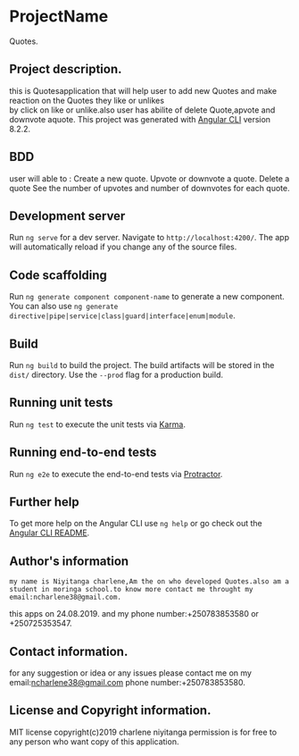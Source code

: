 
# ProjectName
Quotes.
## Project description.
this is Quotesapplication that will help user to add new Quotes and make reaction on the Quotes they like or unlikes<br>by click on like or unlike.also user has abilite of delete Quote,apvote and downvote aquote.
This project was generated with [Angular CLI](https://github.com/angular/angular-cli) version 8.2.2.
## BDD
user will able to :
Create a new quote.
Upvote or downvote a quote.
Delete a quote
See the number of upvotes and number of downvotes for each quote.
## Development server

Run `ng serve` for a dev server. Navigate to `http://localhost:4200/`. The app will automatically reload if you change any of the source files.

## Code scaffolding

Run `ng generate component component-name` to generate a new component. You can also use `ng generate directive|pipe|service|class|guard|interface|enum|module`.

## Build

Run `ng build` to build the project. The build artifacts will be stored in the `dist/` directory. Use the `--prod` flag for a production build.

## Running unit tests

Run `ng test` to execute the unit tests via [Karma](https://karma-runner.github.io).

## Running end-to-end tests

Run `ng e2e` to execute the end-to-end tests via [Protractor](http://www.protractortest.org/).

## Further help

To get more help on the Angular CLI use `ng help` or go check out the [Angular CLI README](https://github.com/angular/angular-cli/blob/master/README.md).

## Author's information
    my name is Niyitanga charlene,Am the on who developed Quotes.also am a student in moringa school.to know more contact me throught my email:ncharlene38@gmail.com.
this apps on 24.08.2019. and my phone number:+250783853580 or +250725353547.

## Contact information.
for any suggestion or idea or any issues please contact me on my email:ncharlene38@gmail.com phone number:+250783853580.

## License and Copyright information.
MIT license copyright(c)2019 charlene niyitanga permission is for free to any person who want copy of this application.















